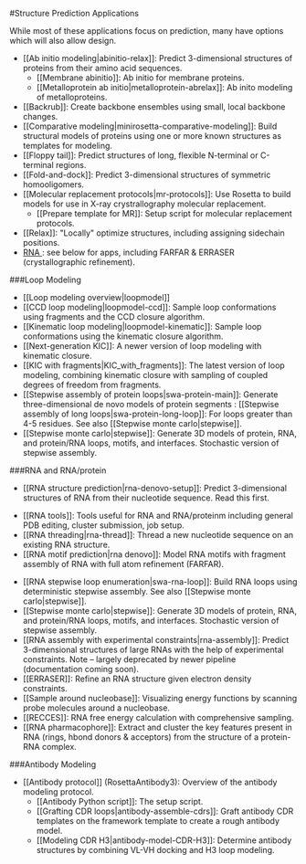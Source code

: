#Structure Prediction Applications

While most of these applications focus on prediction, many have options which will also allow design.

- [[Ab initio modeling|abinitio-relax]]: Predict 3-dimensional structures of proteins from their amino acid sequences.  
    * [[Membrane abinitio]]: Ab initio for membrane proteins.  
    * [[Metalloprotein ab initio|metalloprotein-abrelax]]: Ab inito modeling of metalloproteins.  
- [[Backrub]]: Create backbone ensembles using small, local backbone changes.  
- [[Comparative modeling|minirosetta-comparative-modeling]]: Build structural models of proteins using one or more known structures as templates for modeling.  
- [[Floppy tail]]: Predict structures of long, flexible N-terminal or C-terminal regions.
- [[Fold-and-dock]]: Predict 3-dimensional structures of symmetric homooligomers.  
- [[Molecular replacement protocols|mr-protocols]]: Use Rosetta to build models for use in X-ray crystrallography molecular replacement.  
    * [[Prepare template for MR]]: Setup script for molecular replacement protocols.  
- [[Relax]]: "Locally" optimize structures, including assigning sidechain positions.
- [ RNA ](#RNA): see below for apps, including FARFAR & ERRASER (crystallographic refinement).  

  

###Loop Modeling
-  [[Loop modeling overview|loopmodel]]
-  [[CCD loop modeling|loopmodel-ccd]]: Sample loop conformations using fragments and the CCD closure algorithm.
-  [[Kinematic loop modeling|loopmodel-kinematic]]: Sample loop conformations using the kinematic closure algorithm.
-  [[Next-generation KIC]]: A newer version of loop modeling with kinematic closure.
-  [[KIC with fragments|KIC_with_fragments]]: The latest version of loop modeling, combining kinematic closure with sampling of coupled degrees of freedom from fragments.
-  [[Stepwise assembly of protein loops|swa-protein-main]]: Generate three-dimensional de novo models of protein segments    :  [[Stepwise assembly of long loops|swa-protein-long-loop]]: For loops greater than 4-5 residues. See also  [[Stepwise monte carlo|stepwise]].
-  [[Stepwise monte carlo|stepwise]]: Generate 3D models of protein, RNA, and protein/RNA loops, motifs, and interfaces. Stochastic version of stepwise assembly. 

###RNA and RNA/protein
-  [[RNA structure prediction|rna-denovo-setup]]: Predict 3-dimensional structures of RNA from their nucleotide sequence. Read this first. 
 *  [[RNA tools]]: Tools useful for RNA and RNA/proteinm including general PDB editing, cluster submission, job setup.
 *  [[RNA threading|rna-thread]]: Thread a new nucleotide sequence on an existing RNA structure.  
 *  [[RNA motif prediction|rna denovo]]: Model RNA motifs with fragment assembly of RNA with full atom refinement (FARFAR).
-  [[RNA stepwise loop enumeration|swa-rna-loop]]: Build RNA loops using deterministic stepwise assembly. See also  [[Stepwise monte carlo|stepwise]].
-  [[Stepwise monte carlo|stepwise]]: Generate 3D models of protein, RNA, and protein/RNA loops, motifs, and interfaces. Stochastic version of stepwise assembly. 
-  [[RNA assembly with experimental constraints|rna-assembly]]: Predict 3-dimensional structures of large RNAs with the help of experimental constraints. Note – largely deprecated by newer pipeline (documentation coming soon).
-  [[ERRASER]]: Refine an RNA structure given electron density constraints.  
-  [[Sample around nucleobase]]: Visualizing energy functions by scanning probe molecules around a nucleobase.
-  [[RECCES]]: RNA free energy calculation with comprehensive sampling.
-  [[RNA pharmacophore]]: Extract and cluster the key features present in RNA (rings, hbond donors & acceptors) from the structure of a protein-RNA complex.

###Antibody Modeling
- [[Antibody protocol]] (RosettaAntibody3): Overview of the antibody modeling protocol.  
    * [[Antibody Python script]]: The setup script.  
    * [[Grafting CDR loops|antibody-assemble-cdrs]]: Graft antibody CDR templates on the framework template to create a rough antibody model.  
    * [[Modeling CDR H3|antibody-model-CDR-H3]]: Determine antibody structures by combining VL-VH docking and H3 loop modeling.
